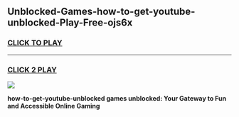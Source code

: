 
## Unblocked-Games-how-to-get-youtube-unblocked-Play-Free-ojs6x
<h3>
<a href="https://premium76.site?title=how-to-get-youtube-unblocked&ref=10A">CLICK TO PLAY</a></h3>
<hr>

<h3>
<a href="https://premium76.site?title=how-to-get-youtube-unblocked&ref=10A">CLICK 2 PLAY</a>
  
</h3>

<a href="https://premium76.site?title=how-to-get-youtube-unblocked&ref=10A"><img src="https://clearcache.store/games.png"></a>


**how-to-get-youtube-unblocked games unblocked: Your Gateway to Fun and Accessible Online Gaming**
